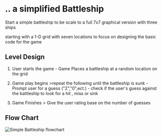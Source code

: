 # .. a simplified Battleship
  Start a simple battleship to be scale to a full 7x7 graphical version with three ships

  starting with a 1-D grid with seven locations to focus on designing the basic code for the game

## Level Design
  1. User starts the game
    - Game Places a battleship at a random location on the grid
  1. Game play begins
    >repeat the following until the battleship is sunk
    - Prompt user for a guess ("2","0",ect.)
    - check if the user's guess against the battleship to look for a hit , miss  or sink

  1. Game Finishes
    > Give the user rating base on the number of guesses

## Flow Chart
   ![Simple Battleship flowchart](images/battleshipFlowchart.png)
